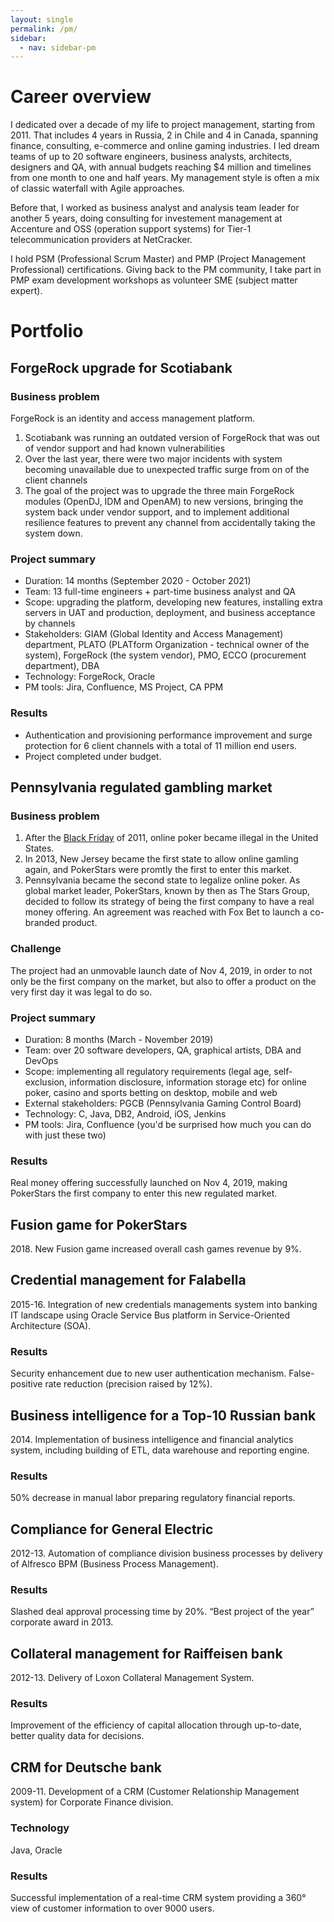 ```yaml
---
layout: single
permalink: /pm/
sidebar:
  - nav: sidebar-pm
---
```


# Career overview

I dedicated over a decade of my life to project management, starting from 2011. That includes 4 years in Russia, 2 in Chile and 4 in Canada, spanning finance, consulting, e-commerce and online gaming industries. I led dream teams of up to 20 software engineers, business analysts, architects, designers and QA, with annual budgets reaching $4 million and timelines from one month to one and half years. My management style is often a mix of classic waterfall with Agile approaches.

Before that, I worked as business analyst and analysis team leader for another 5 years, doing consulting for investement management at Accenture and OSS (operation support systems) for Tier-1 telecommunication providers at NetCracker.

I hold PSM (Professional Scrum Master) and PMP (Project Management Professional) certifications. Giving back to the PM community, I take part in PMP exam development workshops as volunteer SME (subject matter expert).

# Portfolio

## ForgeRock upgrade for Scotiabank

### Business problem

ForgeRock is an identity and access management platform. 

1. Scotiabank was running an outdated version of ForgeRock that was out of vendor support and had known vulnerabilities
2. Over the last year, there were two major incidents with system becoming unavailable due to unexpected traffic surge from on of the client channels
3. The goal of the project was to upgrade the three main ForgeRock modules (OpenDJ, IDM and OpenAM) to new versions, bringing the system back under vendor support, and to implement additional resilience features to prevent any channel from accidentally taking the system down.

### Project summary

* Duration: 14 months (September 2020 - October 2021)
* Team: 13 full-time engineers + part-time business analyst and QA
* Scope: upgrading the platform, developing new features, installing extra servers in UAT and production, deployment, and business acceptance by channels
* Stakeholders: GIAM (Global Identity and Access Management) department, PLATO (PLATform Organization - technical owner of the system), ForgeRock (the system vendor), PMO, ECCO (procurement department), DBA
* Technology: ForgeRock, Oracle
* PM tools: Jira, Confluence, MS Project, CA PPM

### Results

* Authentication and provisioning performance improvement and surge protection for 6 client channels with a total of 11 million end users.
* Project completed under budget.

## Pennsylvania regulated gambling market

### Business problem

1. After the [Black Friday](https://www.poker-king.com/dictionary/black-friday/) of 2011, online poker became illegal in the United States.
2. In 2013, New Jersey became the first state to allow online gamling again, and PokerStars were promtly the first to enter this market.
3. Pennsylvania became the second state to legalize online poker. As global market leader, PokerStars, known by then as The Stars Group, decided to follow its strategy of being the first company to have a real money offering. An agreement was reached with Fox Bet to launch a co-branded product.

### Challenge

The project had an unmovable launch date of Nov 4, 2019, in order to not only be the first company on the market, but also to offer a product on the very first day it was legal to do so.

### Project summary

* Duration: 8 months (March - November 2019)
* Team: over 20 software developers, QA, graphical artists, DBA and DevOps
* Scope: implementing all regulatory requirements (legal age, self-exclusion, information disclosure, information storage etc) for online poker, casino and sports betting on desktop, mobile and web
* External stakeholders: PGCB (Pennsylvania Gaming Control Board)
* Technology: C, Java, DB2, Android, iOS, Jenkins
* PM tools: Jira, Confluence (you'd be surprised how much you can do with just these two)

### Results

Real money offering successfully launched on Nov 4, 2019, making PokerStars the first company to enter this new regulated market.

## Fusion game for PokerStars

2018\. New Fusion game increased overall cash games revenue by 9%.

## Credential management for Falabella	

2015-16. Integration of new credentials managements system into banking IT landscape using Oracle Service Bus platform in Service-Oriented Architecture (SOA). 

### Results

Security enhancement due to new user authentication mechanism. False-positive rate reduction (precision raised by 12%).

## Business intelligence for a Top-10 Russian bank

2014\. Implementation of business intelligence and financial analytics system, including building of ETL, data warehouse and reporting engine. 

### Results

50% decrease in manual labor preparing regulatory financial reports.

## Compliance for General Electric

2012-13. Automation of compliance division business processes by delivery of Alfresco BPM (Business Process Management). 

### Results

Slashed deal approval processing time by 20%. “Best project of the year” corporate award in 2013.

## Collateral management for Raiffeisen bank

2012-13. Delivery of Loxon Collateral Management System.  

### Results

Improvement of the efficiency of capital allocation through up-to-date, better quality data for decisions.

## CRM for Deutsche bank

2009-11. Development of a CRM (Customer Relationship Management system) for Corporate Finance division.

### Technology

Java, Oracle 

### Results

Successful implementation of a real-time CRM system providing a 360° view of customer information to over 9000 users.

